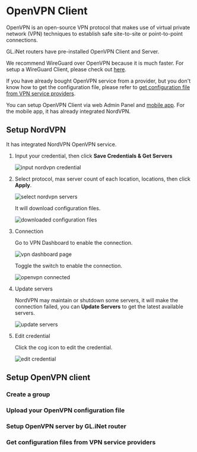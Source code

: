 # OpenVPN Client

OpenVPN is an open-source VPN protocol that makes use of virtual private network (VPN) techniques to establish safe site-to-site or point-to-point connections. 

GL.iNet routers have pre-installed OpenVPN Client and Server.

We recommend WireGuard over OpenVPN because it is much faster. For setup a WireGuard Client, please check out [here](../wireguard_client).

If you have already bought OpenVPN service from a provider, but you don't know how to get the configuration file, please refer to [get configuration file from VPN service providers](#get-configuration-files-from-vpn-service-providers).

You can setup OpenVPN Client via web Admin Panel and [mobile app](../mobile_app). For the mobile app, it has already integrated NordVPN.

## Setup NordVPN

It has integrated NordVPN OpenVPN service.

1. Input your credential, then click **Save Credentials & Get Servers**

    ![input nordvpn credential](https://static.gl-inet.com/docs/en/4/tutorials/openvpn_client/input_nordvpn_credential.png)

2. Select protocol, max server count of each location, locations, then click **Apply**.

    ![select nordvpn servers](https://static.gl-inet.com/docs/en/4/tutorials/openvpn_client/select_nordvpn_servers.png)

    It will download configuration files.

    ![downloaded configuration files](https://static.gl-inet.com/docs/en/4/tutorials/openvpn_client/downloaded_configs.png)

3. Connection

    Go to VPN Dashboard to enable the connection.

    ![vpn dashboard page](https://static.gl-inet.com/docs/en/4/tutorials/openvpn_client/vpn_dashboard_to_connect.png)

    Toggle the switch to enable the connection.

    ![openvpn connected](https://static.gl-inet.com/docs/en/4/tutorials/openvpn_client/openvpn_connected.png)

4. Update servers

    NordVPN may maintain or shutdown some servers, it will make the connection failed, you can **Update Servers** to get the latest available servers.

    ![update servers](https://static.gl-inet.com/docs/en/4/tutorials/openvpn_client/update_servers.png)

5. Edit credential

    Click the cog icon to edit the credential.

    ![edit credential](https://static.gl-inet.com/docs/en/4/tutorials/openvpn_client/edit_credential.png)

## Setup OpenVPN client

### Create a group

### Upload your OpenVPN configuration file

### Setup OpenVPN server by GL.iNet router

### Get configuration files from VPN service providers
